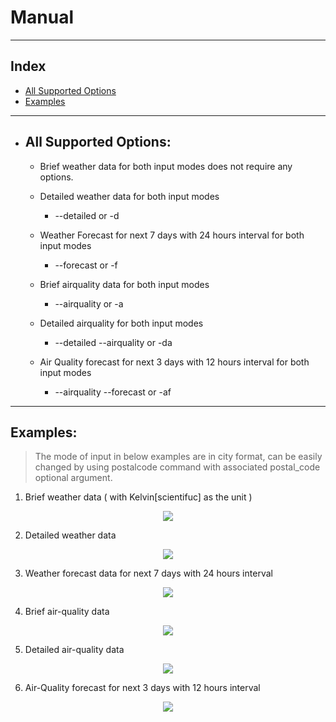 # Manual

--- 

## Index
- [All Supported Options](#all-supported-options)
- [Examples](#examples)

---

+ ## All Supported Options:

  - Brief weather data for both input modes does not require any options.
   
  - Detailed weather data for both input modes
    + --detailed or -d
  
  - Weather Forecast for next 7 days with 24 hours interval for both input modes
    + --forecast or -f
    
  - Brief airquality data for both input modes 
    + --airquality or -a
    
  - Detailed airquality for both input modes
    + --detailed --airquality or -da
    
  - Air Quality forecast for next 3 days with 12 hours interval for both input modes
    + --airquality --forecast or -af
  
 ---
 
## Examples:

> The mode of input in below examples are in city format, can be easily changed by using postalcode command with associated postal_code optional argument.

1. Brief weather data ( with Kelvin[scientifuc] as the unit )
  
<p align="center">
  <img src="https://raw.githubusercontent.com/vatsa287/cli-weather/master/assets/city.svg?raw=true">
</p>

2. Detailed weather data

<p align="center">
  <img src="https://raw.githubusercontent.com/vatsa287/cli-weather/master/assets/city-detailed.svg?raw=true">
</p>

3. Weather forecast data for next 7 days with 24 hours interval

<p align="center">
  <img src="https://raw.githubusercontent.com/vatsa287/cli-weather/master/assets/city-f.svg?raw=true">
</p>

4. Brief air-quality data

<p align="center">
  <img src="https://raw.githubusercontent.com/vatsa287/cli-weather/master/assets/city-a.svg?raw=true">
</p>


5. Detailed air-quality data

<p align="center">
  <img src="https://raw.githubusercontent.com/vatsa287/cli-weather/master/assets/city-da.svg?raw=true">
</p>

6. Air-Quality forecast for next 3 days with 12 hours interval

<p align="center">
  <img src="https://raw.githubusercontent.com/vatsa287/cli-weather/master/assets/city-af.svg?raw=true">
</p>


